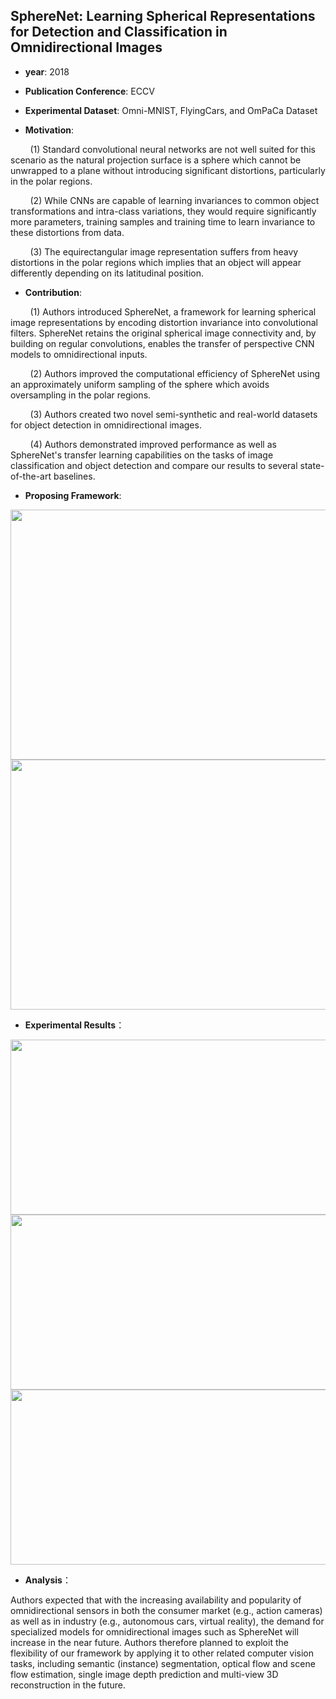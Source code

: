 ## SphereNet: Learning Spherical Representations for Detection and Classification in Omnidirectional Images

- **year**: 2018

- **Publication Conference**: ECCV
- **Experimental Dataset**:  Omni-MNIST, FlyingCars, and OmPaCa Dataset

- **Motivation**:

&nbsp; &nbsp; &nbsp; &nbsp; (1) Standard convolutional neural networks are not well suited for this scenario as the natural projection surface is a sphere which cannot be unwrapped to a plane without introducing significant distortions, particularly in the polar regions.

&nbsp; &nbsp; &nbsp; &nbsp; (2)  While CNNs are capable of learning invariances to common object transformations and intra-class variations, they would require significantly more parameters, training samples and training time to learn invariance to these distortions from data.

&nbsp; &nbsp; &nbsp; &nbsp; (3) The equirectangular image representation suffers from heavy distortions in the polar regions which implies that an object will appear differently depending on its latitudinal position.

- **Contribution**:

&nbsp; &nbsp; &nbsp; &nbsp; (1) Authors introduced SphereNet, a framework for learning spherical image representations by encoding distortion invariance into convolutional filters. SphereNet retains the original spherical image connectivity and, by building on regular convolutions, enables the transfer of perspective CNN models to omnidirectional inputs.

&nbsp; &nbsp; &nbsp; &nbsp; (2)  Authors improved the computational efficiency of SphereNet using an approximately uniform sampling of the sphere which avoids oversampling in the polar regions.

&nbsp; &nbsp; &nbsp; &nbsp; (3) Authors created two novel semi-synthetic and real-world datasets for object detection in omnidirectional images.

&nbsp; &nbsp; &nbsp; &nbsp; (4) Authors demonstrated improved performance as well as SphereNet's transfer learning capabilities on the tasks of image classification and object detection and compare our results to several state-of-the-art baselines.

- **Proposing Framework**:
<div align=center>
<img src="https://github.com/VLISLAB/360-DL-Survey/blob/main/Images/SphereNetstructure.png" width="800" height="400">
</div>

<div align=center>
<img src="https://github.com/VLISLAB/360-DL-Survey/blob/main/Images/SphereNetstructure1.png" width="800" height="400">
</div>

- **Experimental Results**：

<div align=center>
<img src="https://github.com/VLISLAB/360-DL-Survey/blob/main/Images/SphereNetresult.png" width="800" height="280">
</div>
<div align=center>
<img src="https://github.com/VLISLAB/360-DL-Survey/blob/main/Images/SphereNetresult1.png" width="800" height="280">
</div>
<div align=center>
<img src="https://github.com/VLISLAB/360-DL-Survey/blob/main/Images/SphereNetresult2.png" width="800" height="280">
</div>

- **Analysis**：

Authors expected that with the increasing availability and popularity of omnidirectional sensors in both the consumer market (e.g., action cameras) as well as in industry (e.g., autonomous cars, virtual reality), the demand for specialized models for omnidirectional images such as SphereNet will increase in the near future. Authors therefore planned to exploit the flexibility of our framework by applying it to other related computer vision tasks, including semantic (instance) segmentation, optical flow and scene flow estimation, single image depth prediction and multi-view 3D reconstruction in the future.
